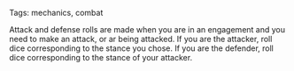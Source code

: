 Tags: mechanics, combat

Attack and defense rolls are made when you are in an engagement and you need to make an attack, or ar being attacked. If you are the attacker, roll dice corresponding to the stance you chose. If you are the defender, roll dice corresponding to the stance of your attacker.